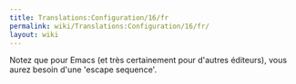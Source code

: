 ```yaml
---
title: Translations:Configuration/16/fr
permalink: wiki/Translations:Configuration/16/fr/
layout: wiki
---
```


Notez que pour Emacs (et très certainement pour d'autres éditeurs), vous
aurez besoin d'une 'escape sequence'.

